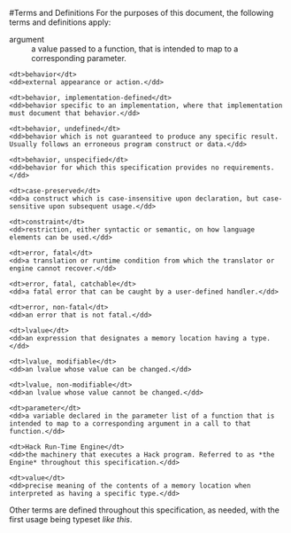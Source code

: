 #Terms and Definitions
For the purposes of this document, the following terms and definitions
apply:

<dl>
    <dt>argument</dt>
    <dd>a value passed to a function, that is intended to map to a corresponding parameter.</dd>

    <dt>behavior</dt>
    <dd>external appearance or action.</dd>

    <dt>behavior, implementation-defined</dt>
    <dd>behavior specific to an implementation, where that implementation must document that behavior.</dd>

    <dt>behavior, undefined</dt>
    <dd>behavior which is not guaranteed to produce any specific result. Usually follows an erroneous program construct or data.</dd>

    <dt>behavior, unspecified</dt>
    <dd>behavior for which this specification provides no requirements.</dd>

    <dt>case-preserved</dt>
    <dd>a construct which is case-insensitive upon declaration, but case-sensitive upon subsequent usage.</dd>

    <dt>constraint</dt>
    <dd>restriction, either syntactic or semantic, on how language elements can be used.</dd>

    <dt>error, fatal</dt>
    <dd>a translation or runtime condition from which the translator or engine cannot recover.</dd>

    <dt>error, fatal, catchable</dt>
    <dd>a fatal error that can be caught by a user-defined handler.</dd>

    <dt>error, non-fatal</dt>
    <dd>an error that is not fatal.</dd>

    <dt>lvalue</dt>
    <dd>an expression that designates a memory location having a type.</dd>

    <dt>lvalue, modifiable</dt>
    <dd>an lvalue whose value can be changed.</dd>

    <dt>lvalue, non-modifiable</dt>
    <dd>an lvalue whose value cannot be changed.</dd>

    <dt>parameter</dt>
    <dd>a variable declared in the parameter list of a function that is intended to map to a corresponding argument in a call to that function.</dd>

    <dt>Hack Run-Time Engine</dt>
    <dd>the machinery that executes a Hack program. Referred to as *the Engine* throughout this specification.</dd>

    <dt>value</dt>
    <dd>precise meaning of the contents of a memory location when interpreted as having a specific type.</dd>
</dl>

Other terms are defined throughout this specification, as needed, with
the first usage being typeset *like this*.


